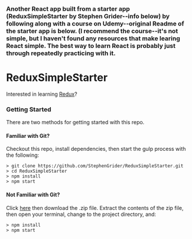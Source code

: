 ### Another React app built from a starter app (ReduxSimpleStarter by Stephen Grider--info below) by following along with a course on Udemy--original Readme of the starter app is below. (I recommend the course--it's not simple, but I haven't found any resources that make learing React simple. The best way to learn React is probably just through repeatedly practicing with it.

# ReduxSimpleStarter

Interested in learning [Redux](https://www.udemy.com/react-redux/)?

### Getting Started

There are two methods for getting started with this repo.

#### Familiar with Git?
Checkout this repo, install dependencies, then start the gulp process with the following:

```
> git clone https://github.com/StephenGrider/ReduxSimpleStarter.git
> cd ReduxSimpleStarter
> npm install
> npm start
```

#### Not Familiar with Git?
Click [here](https://github.com/StephenGrider/ReactStarter/releases) then download the .zip file.  Extract the contents of the zip file, then open your terminal, change to the project directory, and:

```
> npm install
> npm start
```
